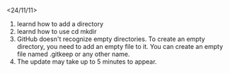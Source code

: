 <24/11/11>
1. learnd how to add a directory
2. learnd how to use cd mkdir
3. GitHub doesn't recognize empty directories. To create an empty directory, you need to add an empty file to it. You can create an empty file named .gitkeep or any other name.
4. The update may take up to 5 minutes to appear.